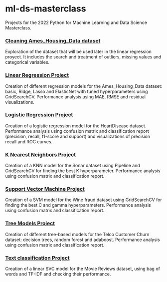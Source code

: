 # ml-ds-masterclass
Projects for the 2022 Python for Machine Learning and Data Science Masterclass. 

### [Cleaning Ames_Housing_Data dataset](cleaning%20Ames_Housing_Data%20dataset.ipynb) 

Exploration of the dataset that will be used later in the linear regression proyect. It includes the search and treatment of outliers, missing values and categorical variables.

### [Linear Regression Project](linear%20regression.ipynb) 

Creation of different regression models for the Ames_Housing_Data dataset: basic, Ridge, Lasso and ElasticNet with tuned hyperparameters using GridSearchCV. Performance analysis using MAE, RMSE and residual visualizations.

### [Logistic Regression Project](logistic%20regression.ipynb) 

Creation of a logistic regression model for the HeartDisease dataset. Performance analysis using confusion matrix and classification report (precision, recall, f1-score and support) and visualizations of precision recall and ROC curves.

### [K Nearest Neighbors Project](k-nearest%20neighbors.ipynb) 

Creation of a KNN model for the Sonar dataset using Pipeline and GridSearchCV for finding the best K hyperparameter. Performance analysis using confusion matrix and classification report.

### [Support Vector Machine Project](support%20vector%20machine.ipynb) 

Creation of a SVM model for the Wine fraud dataset using GridSearchCV for finding the best C and gamma hyperparameters. Performance analysis using confusion matrix and classification report.

### [Tree Models Project](tree_models.ipynb) 

Creation of different tree-based models for the Telco Customer Churn dataset: decision trees, random forest and adaboost. Performance analysis using confusion matrix and classification report.


### [Text classification Project](text_classification.ipynb) 

Creation of a linear SVC model for the Movie Reviews dataset, using bag of words and TF-IDF and checking their performance.
